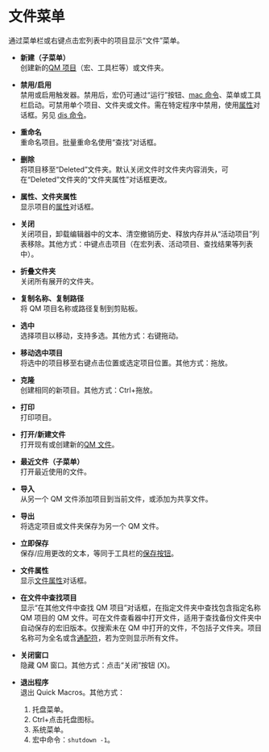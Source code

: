 # 文件菜单

通过菜单栏或右键点击宏列表中的项目显示“文件”菜单。

- **新建（子菜单）**  
  创建新的[QM 项目](IDH_ITEMS.html)（宏、工具栏等）或文件夹。

- **禁用/启用**  
  禁用或启用触发器。禁用后，宏仍可通过“运行”按钮、[mac 命令](../Commands/IDP_MAC.html)、菜单或工具栏启动。可禁用单个项目、文件夹或文件。需在特定程序中禁用，使用[属性](IDH_PROPERTIES.html)对话框。另见 [dis 命令](../Commands/IDP_DIS.html)。

- **重命名**  
  重命名项目。批量重命名使用“查找”对话框。

- **删除**  
  将项目移至“Deleted”文件夹。默认关闭文件时文件夹内容消失，可在“Deleted”文件夹的“文件夹属性”对话框更改。

- **属性、文件夹属性**  
  显示项目的[属性](IDH_PROPERTIES.html)对话框。

- **关闭**  
  关闭项目，卸载编辑器中的文本、清空撤销历史、释放内存并从“活动项目”列表移除。其他方式：中键点击项目（在宏列表、活动项目、查找结果等列表中）。

- **折叠文件夹**  
  关闭所有展开的文件夹。

- **复制名称、复制路径**  
  将 QM 项目名称或路径复制到剪贴板。

- **选中**  
  选择项目以移动，支持多选。其他方式：右键拖动。

- **移动选中项目**  
  将选中的项目移至右键点击位置或选定项目位置。其他方式：拖放。

- **克隆**  
  创建相同的新项目。其他方式：Ctrl+拖放。

- **打印**  
  打印项目。

- **打开/新建文件**  
  打开现有或创建新的[QM 文件](IDH_QML.html)。

- **最近文件（子菜单）**  
  打开最近使用的文件。

- **导入**  
  从另一个 QM 文件添加项目到当前文件，或添加为共享文件。

- **导出**  
  将选定项目或文件夹保存为另一个 QM 文件。

- **立即保存**  
  保存/应用更改的文本，等同于工具栏的[保存按钮](IDH_MENU_TOOLBAR.html)。

- **文件属性**  
  显示[文件属性](IDH_FOLDERPROP.html)对话框。

- **在文件中查找项目**  
  显示“在其他文件中查找 QM 项目”对话框，在指定文件夹中查找包含指定名称 QM 项目的 QM 文件。可在文件查看器中打开文件，适用于查找备份文件夹中自动保存的宏旧版本。仅搜索未在 QM 中打开的文件，不包括子文件夹。项目名称可为全名或含[通配符](../Other/IDP_WILDCARD.html)，若为空则显示所有文件。

- **关闭窗口**  
  隐藏 QM 窗口。其他方式：点击“关闭”按钮 (X)。

- **退出程序**  
  退出 Quick Macros。其他方式：  
  1. 托盘菜单。  
  2. Ctrl+点击托盘图标。  
  3. 系统菜单。  
  4. 宏中命令：`shutdown -1`。